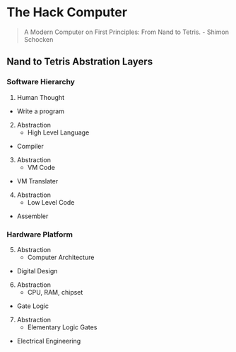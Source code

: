# The Hack Computer

> A Modern Computer on First Principles: From Nand to Tetris.  - Shimon Schocken

## Nand to Tetris Abstration Layers

### Software Hierarchy

1. Human Thought
+ Write a program
2. Abstraction
    + High Level Language
+ Compiler
3. Abstraction
    + VM Code
+ VM Translater
4. Abstraction
    + Low Level Code

+ Assembler

### Hardware Platform

5. Abstraction
    + Computer Architecture
+ Digital Design
6. Abstraction
    + CPU, RAM, chipset
+ Gate Logic
7. Abstraction
    + Elementary Logic Gates
+ Electrical Engineering

